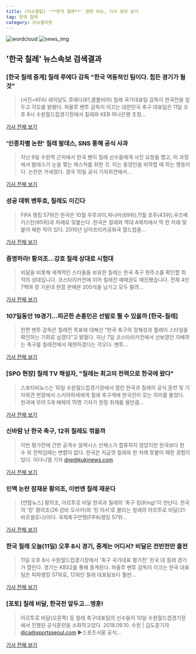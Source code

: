 ```yaml
---
title: (이슈클립) '**한국 칠레**' 관련 이슈, 기사 모아 보기
tag: 한국 칠레
category: 이슈클리핑
---
```

![wordcloud](https://s3.ap-northeast-2.amazonaws.com/lyrics101-wordcloud/2018-09-11-1536608039.png)
![news_img](https://user-images.githubusercontent.com/42597476/44507050-1206f400-a6e4-11e8-8d98-7ffbfebb353f.png)
## **'**한국 칠레**'** 뉴스속보 검색결과
### [**한국 칠레** 중계] 칠레 루에다 감독 "한국 역동적인 팀이다. 힘든 경기가 될 것"

>(사진=KFA) 레이날도 루에다(61,콜롬비아) 칠레 국가대표팀 감독이 한국전을 앞두고 각오를 밝혔다. 파울루 벤투 감독이 이끄는 대한민국 축구 대표팀은 11일 오후 8시 수원월드컵경기장에서 칠레와 KEB 하나은행 초청...

<a href="http://www.anewsa.com/detail.php?number=1370624&thread=06r02" target="_blank">기사 전체 보기</a>

### '인종차별 논란' 칠레 발데스, SNS 통해 공식 사과

>지난 9일 수원역 근처에서 한국 팬이 칠레 선수들에게 사진 요청을 했고, 이 과정에서 발데스가 눈을 찢는 제스쳐를 취한 것. 이는 동양인을 비하할 때 하는 행동이다. 논란은 거세졌다. 결국 10일 공식 기자회견에서...

<a href="http://www.mydaily.co.kr/new_yk/html/read.php?newsid=201809110034232634&ext=na" target="_blank">기사 전체 보기</a>

### 성공 데뷔 벤투호, 칠레도 이긴다

>FIFA 랭킹 57위인 한국은 10월 우루과이,파나마(69위),11월 호주(43위),우즈베키스탄(95위)과 차례로 맞붙는다 .한국은 칠레와 역대 A매치에서 딱 한 차례 맞붙어 패한 적이 있다. 2010년 남아프리카공화국 월드컵을...

<a href="http://www.kado.net/?mod=news&act=articleView&idxno=929639" target="_blank">기사 전체 보기</a>

### 증명하라! 황의조...강호 칠레 상대로 시험대

>비달을 비롯해 세계적인 스타들을 보유한 칠레는 한국 축구 현주소를 확인할 최적의 상대입니다. 코스타리카전에 이어 칠레전 예매권도 매진됐습니다. 전체 4만 7백여 장 가운데 현장 판매분 200석을 남기고 모두 팔려...

<a href="http://www.ytn.co.kr/_ln/0107_201809110232133084" target="_blank">기사 전체 보기</a>

### 107일동안 19경기…피곤한 손흥민은 선발로 뛸 수 있을까 [한국-칠레]

>한편 벤투 감독은 칠레전 목표에 대해선 “한국 축구의 정체성과 플레이 스타일을 확인하는 기회로 삼겠다”고 밝혔다. 지난 7일 코스타리카전에서 선보였던 지배하는 축구를 칠레전에서 재현하겠다는 각오다. 벤투...

<a href="http://sports.khan.co.kr/news/sk_index.html?art_id=201809110000003&sec_id=520201&pt=nv" target="_blank">기사 전체 보기</a>

### [SPO 현장] 칠레 TV 해설자, "칠레는 최고의 전력으로 한국에 왔다"

>스포티비뉴스는 10일 수원월드컵경기장에서 열린 한국과 칠레의 공식 훈련 및 기자회견 현장에서 스키아파세에게 칠레 축구계에 한국전이 갖는 의미를 물었다. 한국에 무려 5개 매체의 15명 기자가 원정 취재를 올만큼...

<a href="http://www.spotvnews.co.kr/?mod=news&act=articleView&idxno=235982" target="_blank">기사 전체 보기</a>

### 신바람 난 한국 축구, 12위 칠레도 꺾을까

>이번 평가전에 간판 공격수 알렉시스 산체스가 합류하지 않았지만 한국보다 한 수 위 전력임에는 변함이 없다. 한국은 지금껏 칠레와 한 차례 맞붙어 패한 경험이 있다.   이다니엘 기자 dne@kukinews.com

<a href="http://www.kukinews.com/news/article.html?no=584326" target="_blank">기사 전체 보기</a>

### 인맥 논란 잠재운 황의조, 이번엔 칠레 재운다

>[연합뉴스] 황의조, 아르투로 비달 한국과 칠레의 ‘축구 킹(King)’이 만난다. 한국의 ‘킹’ 황의조(26·감바 오사카)와 ‘킹 아서’로 불리는 칠레의 아르투로 비달(31·바르셀로나)이다. 국제축구연맹(FIFA)랭킹 57위...

<a href="http://news.joins.com/article/olink/22551299" target="_blank">기사 전체 보기</a>

### **한국 칠레** 오늘(11일) 오후 8시 경기, 중계는 어디서? 비달은 전반전만 출전

>11일 오후 8시 수원월드컵경기장에서 '축구 국가대표 평가전' 한국 대 칠레 경기가 열린다. 경기는 KBS2를 통해 중계된다.   파울루 벤투 감독이 이끄는 한국 대표팀은 피파랭킹 57위로, 12위인 칠레 대표팀보다 훨씬...

<a href="http://www.ajunews.com/view/20180910074808130" target="_blank">기사 전체 보기</a>

### [포토] 칠레 비달, 한국전 앞두고...맹훈!

>아르투로 비달(오른쪽) 등 칠레 축구대표팀의 선수들이 10일 수원월드컵경기장에서 진행된 공식훈련을 소화하고있다. 2018.09.10. 수원 | 김도훈기자 dica@sportsseoul.com ▶스포츠서울 공식...

<a href="http://www.sportsseoul.com/news/read/679090" target="_blank">기사 전체 보기</a>


